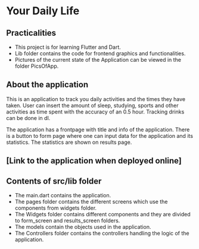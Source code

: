 Your Daily Life
===============

Practicalities
--------------
- This project is for learning Flutter and Dart.
- Lib folder contains the code for frontend graphics and functionalities.
- Pictures of the current state of the Application can be viewed in the folder PicsOfApp.


About the application
---------------------

This is an application to track you daily activities and the times they have taken. User can insert the amount of sleep, studying, sports and other activities as time spent with the accuracy of an 0.5 hour. Tracking drinks can be done in dl. 

The application has a frontpage with title and info of the application. There is a button to form page where one can input data for the application and its statistics.
The statistics are shown on results page.

[Link to the application when deployed online] 
-----------------------

Contents of src/lib folder
--------------------------
- The main.dart contains the application.
- The pages folder contains the different screens which use the components from widgets folder. 
- The Widgets folder contains different components and they are divided to form_screen and results_screen folders. 
- The models contain the objects used in the application.
- The Controllers folder contains the controllers handling the logic of the application.

    
